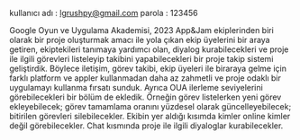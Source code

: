 kullanıcı adı : lgrushpy@gmail.com
parola : 123456

Google Oyun ve Uygulama Akademisi, 2023 App&Jam ekiplerinden biri olarak bir proje oluşturmak amacı ile yola çıkan ekip üyelerini bir araya getiren, ekiptekileri tanımaya yardımcı olan, diyalog kurabilecekleri ve proje ile ilgili görevleri listeleyip takibini yapabilecekleri bir proje takip sistemi geliştirdik.
Böylece iletişim, görev takibi, ekip üyeleri ile biraraya gelme için farklı platform ve appler kullanmadan daha az zahmetli ve proje odaklı bir uygulamayı kullanma fırsatı sunduk. Ayrıca OUA ilerleme seviyelerini görebilecekleri bir bölüm de ekledik. Örneğin görev listelerken yeni görev ekleyebilecek; görev tamamlama oranını yüzdesel olarak güncelleyebilecek; bitirilen görevleri silebilecekler. Ekibin yer aldığı kısımda kimler online kimler değil görebilecekler. Chat kısmında proje ile ilgili diyaloglar kurabilecekler.
